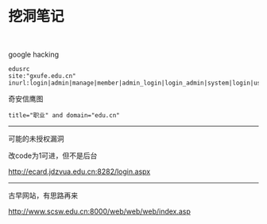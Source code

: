 # 挖洞笔记

<br>

google hacking   
````
edusrc
site:"gxufe.edu.cn" inurl:login|admin|manage|member|admin_login|login_admin|system|login|user|main|cms
````
奇安信鹰图
````
title="职业" and domain="edu.cn"
````
****************


可能的未授权漏洞

改code为1可进，但不是后台

http://ecard.jdzvua.edu.cn:8282/login.aspx


****************

古早网站，有思路再来

http://www.scsw.edu.cn:8000/web/web/web/index.asp